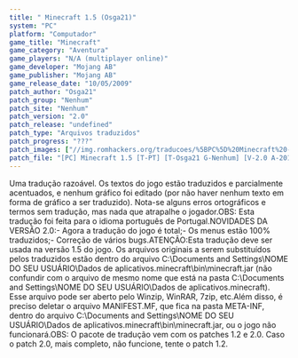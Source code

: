 ```yaml
---
title: " Minecraft 1.5 (Osga21)"
system: "PC"
platform: "Computador"
game_title: "Minecraft"
game_category: "Aventura"
game_players: "N/A (multiplayer online)"
game_developer: "Mojang AB"
game_publisher: "Mojang AB"
game_release_date: "10/05/2009"
patch_author: "Osga21"
patch_group: "Nenhum"
patch_site: "Nenhum"
patch_version: "2.0"
patch_release: "undefined"
patch_type: "Arquivos traduzidos"
patch_progress: "???"
patch_images: ["//img.romhackers.org/traducoes/%5BPC%5D%20Minecraft%20-%20Osga21%20-%201.png","//img.romhackers.org/traducoes/%5BPC%5D%20Minecraft%20-%20Osga21%20-%202.png","//img.romhackers.org/traducoes/%5BPC%5D%20Minecraft%20-%20Osga21%20-%203.png"]
patch_file: "[PC] Minecraft 1.5 [T-PT] [T-Osga21 G-Nenhum] [V-2.0 A-2011].rar"
---
```

Uma tradução razoável. Os textos do jogo estão traduzidos e parcialmente acentuados, e nenhum gráfico foi editado (por não haver nenhum texto em forma de gráfico a ser traduzido). Nota-se alguns erros ortográficos e termos sem tradução, mas nada que atrapalhe o jogador.OBS: Esta tradução foi feita para o idioma português de Portugal.NOVIDADES DA VERSÃO 2.0:- Agora a tradução do jogo é total;- Os menus estão 100% traduzidos;- Correção de vários bugs.ATENÇÃO:Esta tradução deve ser usada na versão 1.5 do jogo. Os arquivos originais a serem substituídos pelos traduzidos estão dentro do arquivo C:\Documents and Settings\NOME DO SEU USUÁRIO\Dados de aplicativos\.minecraft\bin\minecraft.jar (não confundir com o arquivo de mesmo nome que está na pasta C:\Documents and Settings\NOME DO SEU USUÁRIO\Dados de aplicativos\.minecraft\). Esse arquivo pode ser aberto pelo Winzip, WinRAR, 7zip, etc.Além disso, é preciso deletar o arquivo MANIFEST.MF, que fica na pasta META-INF, dentro do arquivo C:\Documents and Settings\NOME DO SEU USUÁRIO\Dados de aplicativos\.minecraft\bin\minecraft.jar, ou o jogo não funcionará.OBS: O pacote de tradução vem com os patches 1.2 e 2.0. Caso o patch 2.0, mais completo, não funcione, tente o patch 1.2.